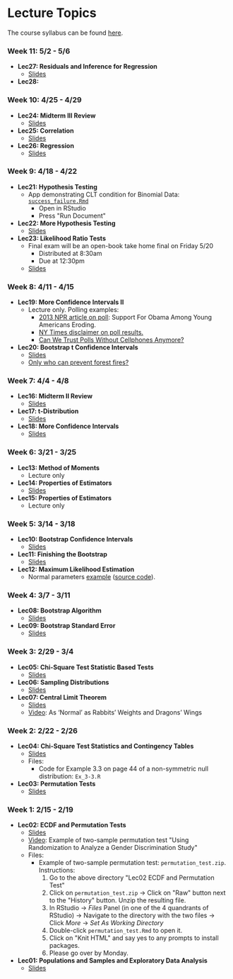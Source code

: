 # Lecture Topics

The course syllabus can be found [here](http://rudeboybert.github.io/pages/teaching/courses/MATH311/2016-02.html).





### Week 11: 5/2 - 5/6

* **Lec27: Residuals and Inference for Regression**
    + <a href="http://htmlpreview.github.io/?https://raw.githubusercontent.com/Middlebury-Theory-of-Statistics/Topics/master/Lec27%20Residuals%20and%20Inference%20for%20Regression/Lec27.html" target="_blank">Slides</a>
* **Lec28:**











### Week 10: 4/25 - 4/29

* **Lec24: Midterm III Review**
    + <a href="http://htmlpreview.github.io/?https://raw.githubusercontent.com/Middlebury-Theory-of-Statistics/Topics/master/Lec24%20Midterm%20III%20Review/Lec24.html" target="_blank">Slides</a>
* **Lec25: Correlation**
    + <a href="http://htmlpreview.github.io/?https://raw.githubusercontent.com/Middlebury-Theory-of-Statistics/Topics/master/Lec25%20Correlation/Lec25.html" target="_blank">Slides</a>
* **Lec26: Regression**
    + <a href="http://htmlpreview.github.io/?https://raw.githubusercontent.com/Middlebury-Theory-of-Statistics/Topics/master/Lec26%20Regression/Lec26.html" target="_blank">Slides</a>





### Week 9: 4/18 - 4/22

* **Lec21: Hypothesis Testing**
    + App demonstrating CLT condition for Binomial Data: [`success_failure.Rmd`](https://raw.githubusercontent.com/Middlebury-Theory-of-Statistics/Topics/master/Lec21%20Hypothesis%20Testing/success_failure.Rmd)
        + Open in RStudio
        + Press "Run Document"
* **Lec22: More Hypothesis Testing**
    + <a href="http://htmlpreview.github.io/?https://raw.githubusercontent.com/Middlebury-Theory-of-Statistics/Topics/master/Lec22%20More%20Hypothesis%20Testing/Lec22.html" target="_blank">Slides</a>
* **Lec23: Likelihood Ratio Tests**
    + Final exam will be an open-book take home final on Friday 5/20
        + Distributed at 8:30am
        + Due at 12:30pm
    + <a href="http://htmlpreview.github.io/?https://raw.githubusercontent.com/Middlebury-Theory-of-Statistics/Topics/master/Lec23%20Likelihood%20Ratio%20Test/Lec23.html" target="_blank">Slides</a>






### Week 8: 4/11 - 4/15

* **Lec19: More Confidence Intervals II**
    + Lecture only. Polling examples:
        + <a href="http://www.npr.org/sections/itsallpolitics/2013/12/04/248793753/poll-support-for-obama-among-young-americans-eroding" target="_blank">2013 NPR article on poll</a>: Support For Obama Among Young Americans Eroding.
        + <a href="http://www.nytimes.com/interactive/2016/04/05/us/elections/wisconsin-democratic-primary-exit-polls.html" target="_blank">NY Times disclaimer on poll results.</a>
        + <a href="http://www.huffingtonpost.com/brian-stryker/can-we-trust-polls-withou_b_4880127.html" target="_blank">Can We Trust Polls Without Cellphones Anymore?</a>
* **Lec20: Bootstrap t Confidence Intervals**
    + <a href="http://htmlpreview.github.io/?https://raw.githubusercontent.com/Middlebury-Theory-of-Statistics/Topics/master/Lec20%20Bootstrap%20t%20Confidence%20Intervals/Lec20.html" target="_blank">Slides</a>
    + <a href="https://www.youtube.com/watch?v=wX1x7pfH8fw" target="_blank">Only who can prevent forest fires?</a>






### Week 7: 4/4 - 4/8

* **Lec16: Midterm II Review**
    + <a href="http://htmlpreview.github.io/?https://raw.githubusercontent.com/Middlebury-Theory-of-Statistics/Topics/master/Lec16%20Midterm%20II%20Review/Lec16.html" target="_blank">Slides</a>
* **Lec17: t-Distribution**
    + <a href="http://htmlpreview.github.io/?https://raw.githubusercontent.com/Middlebury-Theory-of-Statistics/Topics/master/Lec17%20t-Distribution/Lec17.html" target="_blank">Slides</a>
* **Lec18: More Confidence Intervals**
    + <a href="http://htmlpreview.github.io/?https://raw.githubusercontent.com/Middlebury-Theory-of-Statistics/Topics/master/Lec18%20More%20Confidence%20Intervals/Lec18.html" target="_blank">Slides</a>
    
    



### Week 6: 3/21 - 3/25

* **Lec13: Method of Moments**
    + Lecture only
* **Lec14: Properties of Estimators**
    + <a href="http://htmlpreview.github.io/?https://raw.githubusercontent.com/Middlebury-Theory-of-Statistics/Topics/master/Lec14%20Properties%20of%20Estimators/Lec14.html" target="_blank">Slides</a>
* **Lec15: Properties of Estimators**
    + Lecture only





### Week 5: 3/14 - 3/18

* **Lec10: Bootstrap Confidence Intervals**
    + <a href="http://htmlpreview.github.io/?https://raw.githubusercontent.com/Middlebury-Theory-of-Statistics/Topics/master/Lec10%20Bootstrap%20Confidence%20Intervals/Lec10.html" target="_blank">Slides</a>
* **Lec11: Finishing the Bootstrap**
    + <a href="http://htmlpreview.github.io/?https://raw.githubusercontent.com/Middlebury-Theory-of-Statistics/Topics/master/Lec11%20Finishing%20the%20Bootstrap/Lec11.html" target="_blank">Slides</a>
* **Lec12: Maximum Likelihood Estimation**
    + Normal parameters <a href="http://rpubs.com/rudeboybert/MATH311_Lec12" target="_blank">example</a> (<a href="https://raw.githubusercontent.com/Middlebury-Theory-of-Statistics/Topics/master/Lec12%20Maximum%20Likelihood/Lec12.Rmd" target="_blank">source code</a>).





### Week 4: 3/7 - 3/11

* **Lec08: Bootstrap Algorithm**
    + <a href="http://htmlpreview.github.io/?https://raw.githubusercontent.com/Middlebury-Theory-of-Statistics/Topics/master/Lec08%20Bootstrap%20Algorithm/Lec08.html" target="_blank">Slides</a>
* **Lec09: Bootstrap Standard Error**
    + <a href="http://htmlpreview.github.io/?https://raw.githubusercontent.com/Middlebury-Theory-of-Statistics/Topics/master/Lec09%20Bootstrap%20SE/Lec09.html" target="_blank">Slides</a>





### Week 3: 2/29 - 3/4

* **Lec05: Chi-Square Test Statistic Based Tests**
    + <a href="http://htmlpreview.github.io/?https://raw.githubusercontent.com/Middlebury-Theory-of-Statistics/Topics/master/Lec05%20Chi-Square%20Test%20Statistic%20Based%20Tests/Lec05.html#1" target="_blank">Slides</a>
* **Lec06: Sampling Distributions**
    + <a href="http://htmlpreview.github.io/?https://raw.githubusercontent.com/Middlebury-Theory-of-Statistics/Topics/master/Lec06%20Sampling%20Distributions/Lec06.html" target="_blank">Slides</a>
* **Lec07: Central Limit Theorem**
    + <a href="http://rpubs.com/rudeboybert/MATH311_Lec07" target="_blank">Slides</a>
    + <a href="http://www.nytimes.com/2013/09/24/science/as-normal-as-rabbits-weights-and-dragons-wings.html" target="_blank">Video</a>: As ‘Normal’ as Rabbits’ Weights and Dragons’ Wings





### Week 2: 2/22 - 2/26

* **Lec04: Chi-Square Test Statistics and Contingency Tables**
    + <a href="http://htmlpreview.github.io/?https://raw.githubusercontent.com/Middlebury-Theory-of-Statistics/Topics/master/Lec04%20Contingency%20Tables/Lec04.html#1" target="_blank">Slides</a>
    + Files:
        * Code for Example 3.3 on page 44 of a non-symmetric null distribution: `Ex_3-3.R`
* **Lec03: Permutation Tests**
    + <a href="http://htmlpreview.github.io/?https://raw.githubusercontent.com/Middlebury-Theory-of-Statistics/Topics/master/Lec03%20Permutation%20Test/Lec03.html" target="_blank">Slides</a>





### Week 1: 2/15 - 2/19

* **Lec02: ECDF and Permutation Tests**
    + <a href="http://htmlpreview.github.io/?https://raw.githubusercontent.com/Middlebury-Theory-of-Statistics/Topics/master/Lec02%20ECDF%20and%20Permutation%20Test/Lec02.html" target="_blank">Slides</a>
    + <a href="https://www.youtube.com/watch?v=2pHhjx9hyM4" target="_blank">Video</a>: Example of two-sample permutation test "Using Randomization to Analyze a Gender Discrimination Study"
    + Files:
        * Example of two-sample permutation test: `permutation_test.zip`. Instructions:
            1. Go to the above directory "Lec02 ECDF and Permutation Test"
            1. Click on `permutation_test.zip` -> Click on "Raw" button next to the "History" button. Unzip the resulting file.
            1. In RStudio -> *Files* Panel (in one of the 4 quandrants of RStudio) -> Navigate to the directory with the two files -> Click *More* -> *Set As Working Directory*
            1. Double-click `permutation_test.Rmd` to open it.
            1. Click on "Knit HTML" and say yes to any prompts to install packages.
            1. Please go over by Monday.
* **Lec01: Populations and Samples and Exploratory Data Analysis**
    + <a href="http://htmlpreview.github.io/?https://raw.githubusercontent.com/Middlebury-Theory-of-Statistics/Topics/master/Lec01%20Populations%20%26%20Samples%20and%20EDA/Lec01.html" target="_blank">Slides</a>
